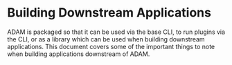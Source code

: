 # Building Downstream Applications

ADAM is packaged so that it can be used via the base CLI, to run plugins via the CLI, or as a library which can be used when building downstream applications. This document covers some of the important things to note when building applications downstream of ADAM.
